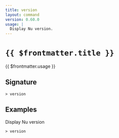 ```yaml
---
title: version
layout: command
version: 0.60.0
usage: |
  Display Nu version.
---
```


# `{{ $frontmatter.title }}`

<div style='white-space: pre-wrap;'>{{ $frontmatter.usage }}</div>

## Signature

```> version ```

## Examples

Display Nu version
```shell
> version
```
